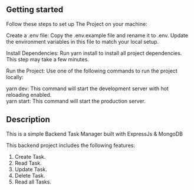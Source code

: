 ## Getting started

Follow these steps to set up The Project on your machine:

Create a .env file: Copy the .env.example file and rename it to .env. Update the environment variables in this file to match your local setup.

Install Dependencies: Run yarn install to install all project dependencies. This step may take a few minutes.

Run the Project: Use one of the following commands to run the project locally:

yarn dev: This command will start the development server with hot reloading enabled.<br />
yarn start: This command will start the production server.<br />

## Description

This is a simple Backend Task Manager built with ExpressJs & MongoDB<br />

This backend project includes the following features:<br />

1. Create Task. <br />
2. Read Task. <br />
3. Update Task.<br />
4. Delete Task.<br />
5. Read all Tasks.<br />
